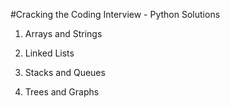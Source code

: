 #Cracking the Coding Interview - Python Solutions

1. Arrays and Strings

2. Linked Lists

3. Stacks and Queues

4. Trees and Graphs
